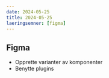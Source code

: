 ```yaml
---
date: 2024-05-25
title: 2024-05-25
laeringsemner: [figma]
---
```


## Figma
* Opprette varianter av komponenter
* Benytte plugins
